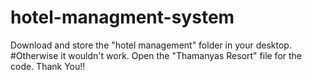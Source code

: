# hotel-managment-system
Download and store the "hotel management" folder in your desktop. #Otherwise it wouldn't work. Open the "Thamanyas Resort" file for the code. Thank You!!
